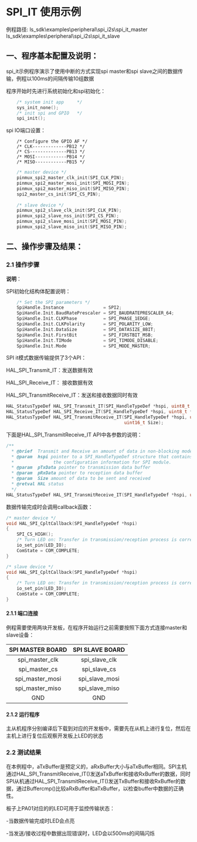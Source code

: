 # SPI_IT 使用示例

例程路径: ls_sdk\examples\peripheral\spi_i2s\spi_it_master
          ls_sdk\examples\peripheral\spi_i2s\spi_it_slave

## 一、程序基本配置及说明：

spi_it示例程序演示了使用中断的方式实现spi master和spi slave之间的数据传输，例程以100ms的间隔传输10组数据

程序开始时先进行系统初始化和spi初始化：

```c
    /* system init app     */
    sys_init_none();
    /* init spi and GPIO   */
    spi_init();
```

spi IO端口设置：

        /* Configure the GPIO AF */
        /* CLK-------------PB12 */	
        /* CS--------------PB13 */	
        /* MOSI------------PB14 */	
        /* MISO------------PB15 */
```C
    /* master device */
    pinmux_spi2_master_clk_init(SPI_CLK_PIN);
    pinmux_spi2_master_mosi_init(SPI_MOSI_PIN); 
    pinmux_spi2_master_miso_init(SPI_MISO_PIN);
    spi2_master_cs_init(SPI_CS_PIN);
 
    /* slave device */
    pinmux_spi2_slave_clk_init(SPI_CLK_PIN);
    pinmux_spi2_slave_nss_init(SPI_CS_PIN);
    pinmux_spi2_slave_mosi_init(SPI_MOSI_PIN);
    pinmux_spi2_slave_miso_init(SPI_MISO_PIN);
```

## 二、操作步骤及结果：

### 2.1 操作步骤

**说明**：

SPI初始化结构体配置说明：

```C
    /* Set the SPI parameters */
    SpiHandle.Instance               = SPI2;   						        /*选择SPI Instance */
    SpiHandle.Init.BaudRatePrescaler = SPI_BAUDRATEPRESCALER_64;		    /*设置时钟分频因子，fpclk/分频数=fSCK */
    SpiHandle.Init.CLKPhase          = SPI_PHASE_1EDGE;				        /*设置时钟相位，可选奇/偶数边沿采样 */
    SpiHandle.Init.CLKPolarity       = SPI_POLARITY_LOW;				    /*设置时钟极性CPOL，可选高/低电平*/
    SpiHandle.Init.DataSize          = SPI_DATASIZE_8BIT;				    /*设置SPI的数据帧长度，可选8/16位 */
    SpiHandle.Init.FirstBit          = SPI_FIRSTBIT_MSB;				    /*设置MSB/LSB先行 */
    SpiHandle.Init.TIMode            = SPI_TIMODE_DISABLE;			        /*指定是否启用TI模式 */
    SpiHandle.Init.Mode 			 = SPI_MODE_MASTER;		                /*设置SPI的主/从机模式,可选主机/从机 */
```

SPI it模式数据传输提供了3个API：

HAL_SPI_Transmit_IT：发送数据有效

HAL_SPI_Receive_IT： 接收数据有效

HAL_SPI_TransmitReceive_IT：发送和接收数据同时有效

```c
HAL_StatusTypeDef HAL_SPI_Transmit_IT(SPI_HandleTypeDef *hspi, uint8_t *pTxData, uint16_t Size)
HAL_StatusTypeDef HAL_SPI_Receive_IT(SPI_HandleTypeDef *hspi, uint8_t *pRxData, uint16_t Size)
HAL_StatusTypeDef HAL_SPI_TransmitReceive_IT(SPI_HandleTypeDef *hspi, uint8_t *pTxData, uint8_t *pRxData,
                                             uint16_t Size);
```

下面是HAL_SPI_TransmitReceive_IT API中各参数的说明：

```c
/**
  * @brief  Transmit and Receive an amount of data in non-blocking mode with Interrupt.
  * @param  hspi pointer to a SPI_HandleTypeDef structure that contains
  *               the configuration information for SPI module.
  * @param  pTxData pointer to transmission data buffer
  * @param  pRxData pointer to reception data buffer
  * @param  Size amount of data to be sent and received
  * @retval HAL status
  */
HAL_StatusTypeDef HAL_SPI_TransmitReceive_IT(SPI_HandleTypeDef *hspi, uint8_t *pTxData, uint8_t *pRxData, uint16_t Size)


```

数据传输完成时会调用callback函数：

```c
/* master device */
void HAL_SPI_CpltCallback(SPI_HandleTypeDef *hspi)
{
    SPI_CS_HIGH();
    /* Turn LED on: Transfer in transmission/reception process is correct */
    io_set_pin(LED_IO);
    ComState = COM_COMPLETE;
}

/* slave device */
void HAL_SPI_CpltCallback(SPI_HandleTypeDef *hspi)
{
    /* Turn LED on: Transfer in transmission/reception process is correct */
    io_set_pin(LED_IO);
    ComState = COM_COMPLETE;
}
```



#### 2.1.1 端口连接

例程需要使用两块开发板，在程序开始运行之前需要按照下面方式连接master和slave设备：

| SPI MASTER BOARD | SPI SLAVE BOARD |
| :--------------: | :-------------: |
|  spi_master_clk  |  spi_slave_clk  |
|  spi_master_cs   |  spi_slave_cs   |
| spi_master_mosi  | spi_slave_mosi  |
| spi_master_miso  | spi_slave_miso  |
|       GND        |       GND       |

#### 2.1.2  运行程序

主从机程序分别编译后下载到对应的开发板中，需要先在从机上进行复位，然后在主机上进行复位后观察开发板上LED的状态

### 2.2 测试结果

在本例程中，aTxBuffer是预定义的，aRxBuffer大小与aTxBuffer相同。SPI主机通过HAL_SPI_TransmitReceive_IT()发送aTxBuffer和接收RxBuffer的数据，同时SPI从机通过HAL_SPI_TransmitReceive_IT()发送TxBuffer和接收RxBuffer的数据，通过Buffercmp()比较aRxBuffer和aTxBuffer，以检查buffer中数据的正确性。 

板子上PA01对应的的LED可用于监控传输状态：

-当数据传输完成时LED会点亮

-当发送/接收过程中数据出现错误时，LED会以500ms的间隔闪烁